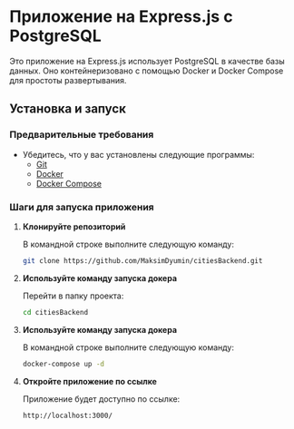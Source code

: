 # Приложение на Express.js с PostgreSQL

Это приложение на Express.js использует PostgreSQL в качестве базы данных. Оно контейнеризовано с помощью Docker и Docker Compose для простоты развертывания.

## Установка и запуск

### Предварительные требования

- Убедитесь, что у вас установлены следующие программы:
  - [Git](https://git-scm.com/)
  - [Docker](https://www.docker.com/get-started)
  - [Docker Compose](https://docs.docker.com/compose/)

### Шаги для запуска приложения

1. **Клонируйте репозиторий**

   В командной строке выполните следующую команду:

   ```bash
   git clone https://github.com/MaksimDyumin/citiesBackend.git

2. **Используйте команду запуска докера**

   Перейти в папку проекта:

   ```bash
   cd citiesBackend

3. **Используйте команду запуска докера**

   В командной строке выполните следующую команду:

   ```bash
   docker-compose up -d

4. **Откройте приложение по ссылке**

   Приложение будет доступно по ссылке:

   ```bash
   http://localhost:3000/